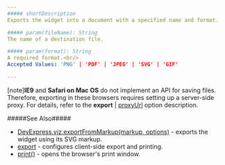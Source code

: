 ```yaml
---
##### shortDescription
Exports the widget into a document with a specified name and format.

##### param(fileName): String
The name of a destination file.

##### param(format): String
A required format.<br/>
Accepted Values: 'PNG' | 'PDF' | 'JPEG' | 'SVG' | 'GIF'

---
```

[note]**IE9** and **Safari on Mac OS** do not implement an API for saving files. Therefore, exporting in these browsers requires setting up a server-side proxy. For details, refer to the **export** | [proxyUrl](/api-reference/20%20Data%20Visualization%20Widgets/BaseWidget/1%20Configuration/export/proxyUrl.md '{basewidgetpath}/Configuration/export#proxyUrl') option description.

#####See Also#####
- [DevExpress.viz.exportFromMarkup(markup, options)](/api-reference/50%20Common/utils/viz/3%20Methods/exportFromMarkup(markup_options).md '/Documentation/ApiReference/Common/utils/viz/Methods/#exportFromMarkupmarkup_options') - exports the widget using its SVG markup.
- [export](/api-reference/20%20Data%20Visualization%20Widgets/BaseWidget/1%20Configuration/export '{basewidgetpath}/Configuration/export') - configures client-side export and printing.
- [print()](/api-reference/20%20Data%20Visualization%20Widgets/BaseWidget/3%20Methods/print().md '{basewidgetpath}/Methods#print') - opens the browser's print window.